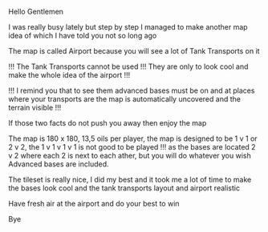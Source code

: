 Hello Gentlemen  

I was really busy lately but step by step I managed to make another map idea of which I have told you not so long ago  

The map is called Airport because you will see a lot of Tank Transports on it  

!!! The Tank Transports cannot be used !!! They are only to look cool and make the whole idea of the airport !!!

!!! I remind you that to see them advanced bases must be on and at places where your transports are the map is automatically uncovered and the terrain visible !!!

If those two facts do not push you away then enjoy the map  

The map is 180 x 180, 13,5  oils per player, the map is designed to be 1 v 1 or 2 v 2, the 1 v 1 v 1 v 1 is not good to be played !!! as the bases are located 2 v 2 where each 2 is next to each ather, but you will do whatever you wish  Advanced bases are included.

The tileset is really nice, I did my best and it took me a lot of time to make the bases look cool and the tank transports layout and airport realistic  

Have fresh air at the airport and do your best to win  

Bye  
